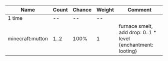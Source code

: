 | Name             | Count | Chance | Weight | Comment                                                      |
| ---------------- | ----- | ------ | ------ | ------------------------------------------------------------ |
| 1 time           |    -- |     -- |     -- |                                                              |
| minecraft:mutton |  1..2 |   100% |      1 | furnace smelt, add drop: 0..1 * level {enchantment: looting} |